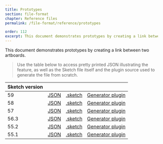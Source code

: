 ```yaml
---
title: Prototypes
section: file-format
chapter: Reference files
permalink: /file-format/reference/prototypes

order: 112
excerpt: This document demonstrates prototypes by creating a link between two artboards.
---
```


This document demonstrates prototypes by creating a link between two artboards.

> Use the table below to access pretty printed JSON illustrating the feature, as well as the Sketch file itself and the plugin source used to generate the file from scratch.

| Sketch version |  |  |  |
| --- | --- | --- | --- |
| 59 | [JSON](https://github.com/BohemianCoding/SketchAPI/tree/develop/reference-files/59/prototypes/output) | [.sketch](https://github.com/BohemianCoding/SketchAPI/tree/develop/reference-files/59/prototypes/output.sketch) | [Generator plugin](https://github.com/BohemianCoding/SketchAPI/tree/develop/reference-files/plugin.sketchplugin/Contents/Sketch/prototypes.js) |
| 58 | [JSON](https://github.com/BohemianCoding/SketchAPI/tree/develop/reference-files/58/prototypes/output) | [.sketch](https://github.com/BohemianCoding/SketchAPI/tree/develop/reference-files/58/prototypes/output.sketch) | [Generator plugin](https://github.com/BohemianCoding/SketchAPI/tree/develop/reference-files/plugin.sketchplugin/Contents/Sketch/prototypes.js) |
| 57 | [JSON](https://github.com/BohemianCoding/SketchAPI/tree/develop/reference-files/57/prototypes/output) | [.sketch](https://github.com/BohemianCoding/SketchAPI/tree/develop/reference-files/57/prototypes/output.sketch) | [Generator plugin](https://github.com/BohemianCoding/SketchAPI/tree/develop/reference-files/plugin.sketchplugin/Contents/Sketch/prototypes.js) |
| 56.3 | [JSON](https://github.com/BohemianCoding/SketchAPI/tree/develop/reference-files/56.3/prototypes/output) | [.sketch](https://github.com/BohemianCoding/SketchAPI/tree/develop/reference-files/56.3/prototypes/output.sketch) | [Generator plugin](https://github.com/BohemianCoding/SketchAPI/tree/develop/reference-files/plugin.sketchplugin/Contents/Sketch/prototypes.js) |
| 55.2 | [JSON](https://github.com/BohemianCoding/SketchAPI/tree/develop/reference-files/55.2/prototypes/output) | [.sketch](https://github.com/BohemianCoding/SketchAPI/tree/develop/reference-files/55.2/prototypes/output.sketch) | [Generator plugin](https://github.com/BohemianCoding/SketchAPI/tree/develop/reference-files/plugin.sketchplugin/Contents/Sketch/prototypes.js) |
| 55.1 | [JSON](https://github.com/BohemianCoding/SketchAPI/tree/develop/reference-files/55.1/prototypes/output) | [.sketch](https://github.com/BohemianCoding/SketchAPI/tree/develop/reference-files/55.1/prototypes/output.sketch) | [Generator plugin](https://github.com/BohemianCoding/SketchAPI/tree/develop/reference-files/plugin.sketchplugin/Contents/Sketch/prototypes.js) |
